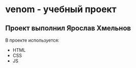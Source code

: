 # venom - учебный проект
## Проект выполнил Ярослав Хмельнов
В проекте используется:
- HTML
- CSS
- JS
